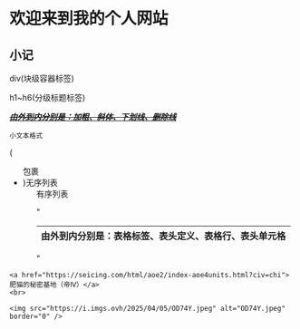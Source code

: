 <!DOCTYPE html>
<html lang="en">
<head>
    <meta charset="UTF-8">
    <meta name="viewport" content="width=device-width, initial-scale=1.0">
    <title>If Chong的个人网站</title>
</head>
<body>
     <h1>欢迎来到我的个人网站</h1>
     <div>
        <h2>小记</h2>
        <p>div(块级容器标签) </p>
        <p>h1~h6(分级标题标签)</p>    
        <p><strong><em><u><s>由外到内分别是：加粗、斜体、下划线、删除线</s></u></em></strong></p>
        <p><small>小文本格式</small></p>
        <p>(<ul>包裹<li>)无序列表  <ol type="">有序列表</p>
        <p>"<table><thead><tr><th>由外到内分别是：表格标签、表头定义、表格行、表头单元格</th></tr></thead></table>"</p>
     </div>

    <a href="https://seicing.com/html/aoe2/index-aoe4units.html?civ=chi">肥猫的秘密基地（帝Ⅳ）</a>
    <br>
    
    <img src="https://i.imgs.ovh/2025/04/05/OD74Y.jpeg" alt="OD74Y.jpeg" border="0" />
</body>
</html>
